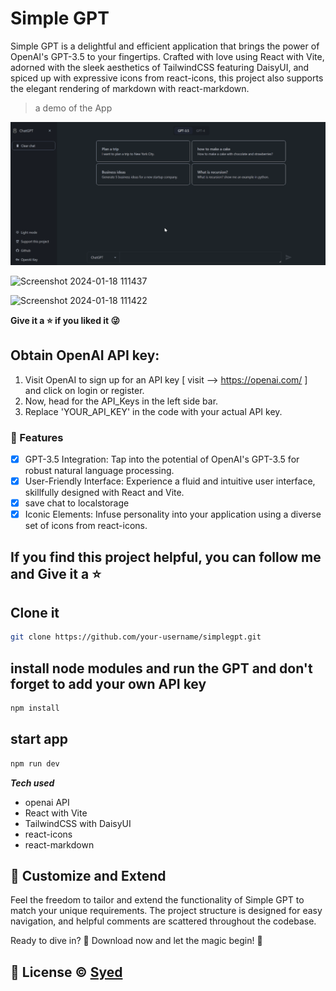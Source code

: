 # Simple GPT

Simple GPT is a delightful and efficient application that brings the power of OpenAI's GPT-3.5 to your fingertips. Crafted with love using React with Vite, adorned with the sleek aesthetics of TailwindCSS featuring DaisyUI, and spiced up with expressive icons from react-icons, this project also supports the elegant rendering of markdown with react-markdown.

> a demo of the App

<!-- https://user-images.githubusercontent.com/26358650/212903093-08c58f9b-25b5-440d-89e7-7a4b1f36df5a.mp4 -->
<img src="demo/demo.gif" width="800px" alt="android icon"/>

</br>

![Screenshot 2024-01-18 111437](https://github.com/Syed1012/SimpleGPT/assets/84576013/d0b6f9d9-5854-4a15-9cf7-e14dc0aa207c)

![Screenshot 2024-01-18 111422](https://github.com/Syed1012/SimpleGPT/assets/84576013/d01178df-5c40-4de0-80a8-7d181935a9d4)


**Give it a ⭐ if you liked it 😜**


## Obtain OpenAI API key:

1. Visit OpenAI to sign up for an API key [ visit --> https://openai.com/ ] and click on login or register.
2. Now, head for the API_Keys in the left side bar.
3. Replace 'YOUR_API_KEY' in the code with your actual API key.


### 🚀 Features

- [x] GPT-3.5 Integration: Tap into the potential of OpenAI's GPT-3.5 for robust natural language processing.
- [x] User-Friendly Interface: Experience a fluid and intuitive user interface, skillfully designed with React and Vite.
- [x] save chat to localstorage
- [x] Iconic Elements: Infuse personality into your application using a diverse set of icons from react-icons.

## If you find this project helpful, you can follow me and Give it a ⭐

## Clone it

```bash
git clone https://github.com/your-username/simplegpt.git
```

## install node modules and run the GPT and don't forget to add your own API key

```bash
npm install
```

## start app

```bash
npm run dev
```

**_Tech used_**

- openai API
- React with Vite
- TailwindCSS with DaisyUI
- react-icons
- react-markdown

## 🎨 Customize and Extend

Feel the freedom to tailor and extend the functionality of Simple GPT to match your unique requirements. The project structure is designed for easy navigation, and helpful comments are scattered throughout the codebase.


Ready to dive in? 🚀 Download now and let the magic begin! 🌟

## 📝 License © [Syed](https://www.linkedin.com/in/syed-musaib-7b4836220/)
